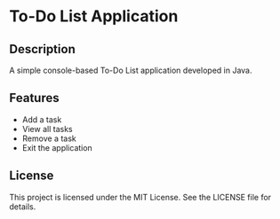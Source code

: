 # To-Do List Application

## Description
A simple console-based To-Do List application developed in Java.

## Features
- Add a task
- View all tasks
- Remove a task
- Exit the application

## License
This project is licensed under the MIT License. See the LICENSE file for details.
